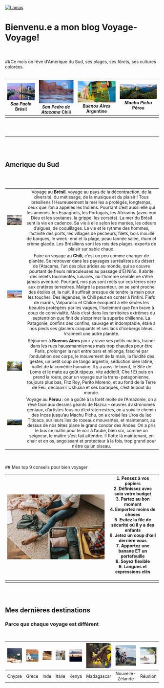 
<!-- Big image> -->
[![Lamas](https://lesglobeblogueurs.com/wp-content/uploads/2016/06/DSC03839-scaled.jpg#big)](https://lesglobeblogueurs.com/paysages-parcs-naturels-amerique-sud-latine/)
# Bienvenu.e a mon blog Voyage-Voyage!


<br><br>
##Ce mois on rêve d'Amerique du Sud, ses plages, ses fôrets, ses cultures colorées.
<br><br>

|![Sao Paolo](assets\img\sao-paulo-s.jpeg) *Sao Paolo* **Brésil**|![San Pedro](assets\img\valle-luna_luna_s.jpg) *San Pedro de Atacama* **Chili**|![Buenos Aires](assets\img\buenos-aires-s.jpg) *Buenos Aires* **Argentine**|![Machu Pichu](assets\img\machu-picchu-s.jpg) *Machu Pichu* **Pérou**|
|:---------:|:--------:|:------------:|:--------:|
| | |  |  |


<br><br>
***
<br><br>

## Amerique du Sud
<br><br>

| | |
|:--:|:--:|
|![Sao Paolo](assets\img\bresil-m.jpg)| Voyage au **Brésil**, voyage au pays de la décontraction, de la diversité, du métissage, de la musique et du plaisir ! Tous brésiliens ! Heureusement la mer les a protégés, longtemps, ceux que l’on a appelés les Indiens. Pourtant c’est aussi elle qui les amenés, les Espagnols, les Portugais, les Africains (avec eux Dieu et les soutanes, la grippe, les corsets). La mer du Brésil sent la vie en cadence. Sa vie à elle selon les marées, les odeurs d’algues, de coquillages. La vie et le rythme des hommes, l’activité des ports, les villages de pêcheurs, filets, bois mouillé de barques, le week-end et la plage, peau tannée salée, rhum et crème glacée. Les Brésiliens sont les rois des plages, experts de plaisir sur sable chaud.|
|![San Pedro](assets\img\Atacama-m.jpg) | Faire un voyage au **Chili**, c’est un peu comme changer de planète. Se retrouver dans les paysages surréalistes du désert de l’Atacama, l’un des plus arides au monde, qui se couvre pourtant de fleurs miraculeuses au passage d’El Niño. Il abrite des reliefs tourmentés, lunaires, où l’homme semble ne s’être jamais aventuré. Pourtant, nos pas sont réels sur ces terres ocre aux cratères terrestres. Malgré la pesanteur, on se sent proche des étoiles et, la nuit, il suffirait presque de tendre la main pour les toucher. Des légendes, le Chili peut en conter à l’infini. Fiefs de marins, Valparaiso et Chiloé évoquent à elle seules les beautés protégées par les vagues, l’isolement que l’on brave à coup de convivialité. Mais c’est dans les territoires extrêmes du septentrion que finit de s’exprimer la superbe chilienne. La Patagonie, confins des confins, sauvage et indomptable, étale à nos pieds ses glaciers craquants et ses lacs d’icebergs bleus. Vraiment une autre planète.  |
|![Buenos Aires](assets\img\bs-as-m.jpeg) | Séjourner à **Buenos Aires** pour y vivre ses petits matins, trainer dans les rues haussmanniennes mais trop chaudes pour être Paris, prolonger la nuit entre bars et milonga, fasciné par l’ondulation des corps, le mouvement de la main, la fluidité des gestes, un petit coup de tango argentin, séduction bien latine, ballet de la comédie humaine. Il y a aussi le bœuf, le Bife de Lomo et le mate au goût râpeux, vite addictif, Che ! Et puis on prend la route, pour un voyage sur la trans-patagonienne, toujours plus bas, Fitz Roy, Perito Moreno, et au fond de la Terre de Feu, découvrir Ushuaia et ses baraques, c’est le bout du monde.|
|![Machu Pichu](assets\img\machu-picchu-m.jpg) | Voyage au **Pérou** : on a goûté à la forêt moite de l’Amazonie, on a rêvé face aux dessins géants de Nazca – œuvres d’astronomes géniaux, d’artistes fous ou d’extraterrestres, on a suivi le chemin des Incas jusqu’au Machu Pichu, on a croisé les Uros du lac Titicaca, sur leurs îles de roseaux mouvantes, et maintenant, au dessus de nos têtes plane le grand condor des Andes. On a pris le bus ce matin pour le voir à l’aube, bien sûr, comme un seigneur, le maître s’est fait attendre. Il flotte là maintenant, en chair et en os, angoissant et protecteur à la fois, trop grand pour n’être qu’un oiseau.|

<br>
<br>
## Mes top 9 conseils pour bien voyager
<br>

|![Girl](assets\img\pexels-vlada-karpovich-7365311.jpg#girl)|**1. Pensez à vos papiers<br>2. Définissez avec soin votre budget<br> 3. Partez au bon moment<br> 4. Emportez moins de choses<br> 5. Evitez la file de sécurité où il y a des enfants<br>6. Jetez un coup d’œil derrière vous<br>7. Apportez une banane ET un portefeuille<br> 8. Soyez flexible<br> 9. Langues et expressions clés**<br><br>| 
|:--:|:--:|
| ||

<br>
<br>


## Mes dernières destinations
### Parce que chaque voyage est différent
<br>

|![Image](assets/img/Chypre.jpg) | ![Image](assets/img/Grece.jpg) | ![Image](assets/img/Inde.jpg) |![Image](assets/img/Italie.jpg) |![Image](assets/img/Kenya.jpg) |![Image](assets/img/Madagascar.jpg) |![Image](assets/img/Nouvelle-Zelande.jpg) |![Image](assets/img/Reunion.jpg) |![Image](assets/img/Usa.jpg) |
|:---------:|:--------:|:--------:|:--------:|:---------:|:--------:|:--------:|:---------:|:---------:|
| Chypre | Grèce | Inde | Italie | Kenya | Madagascar | Nouvelle-Zélande | Réunion | USA |
<br>








